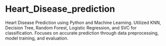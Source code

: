 # Heart_Disease_prediction
Heart Disease Prediction using Python and Machine Learning. Utilized KNN, Decision Tree, Random Forest, Logistic Regression, and SVC for classification. Focuses on accurate prediction through data preprocessing, model training, and evaluation.
